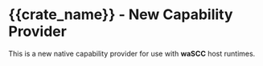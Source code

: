 # {{crate_name}} - New Capability Provider

This is a new native capability provider for use with **waSCC** host runtimes.